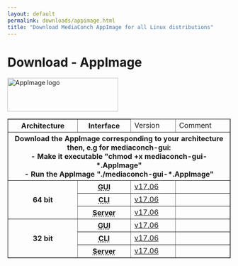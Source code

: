 ```yaml
---
layout: default
permalink: downloads/appimage.html
title: "Download MediaConch AppImage for all Linux distributions"
---
```


# Download - AppImage

<img src="/MediaConch/images/AppImage.png" alt="AppImage logo" width="250" height="76"><br />

<table border="1">
<thead>
<tr class="table-header">
    <th>Architecture</th>
    <th>Interface</th>
    <td>Version</td>
    <td>Comment</td>
</tr>
</thead>
<tbody>
<tr>
    <th colspan="4">Download the AppImage corresponding to your architecture then, e.g for mediaconch-gui:<br />- Make it executable "chmod +x mediaconch-gui-*.AppImage"<br/>- Run the AppImage "./mediaconch-gui-*.AppImage"</th>
</tr>

<tr>
    <th rowspan="3">64 bit</th>
    <th><abbr title="Graphical User Interface">GUI</abbr></th>
    <td><a href="//mediaarea.net/download/binary/mediaconch-gui/17.06/mediaconch-gui-17.06.glibc2.3-x86_64.AppImage">v17.06</td>
    <td>&nbsp;</td>
</tr>
<tr>
    <th><abbr title="Command Line Interface">CLI</abbr></th>
    <td><a href="//mediaarea.net/download/binary/mediaconch/17.06/mediaconch-17.06.glibc2.3-x86_64.AppImage">v17.06</td>
    <td>&nbsp;</td>
</tr>
<tr>
    <th><abbr title="Server">Server</abbr></th>
    <td><a href="//mediaarea.net/download/binary/mediaconch-server/17.06/mediaconch-server-17.06.glibc2.3-x86_64.AppImage">v17.06</td>
    <td>&nbsp;</td>
</tr>
<tr>
    <th rowspan="3">32 bit</th>
    <th><abbr title="Graphical User Interface">GUI</abbr></th>
    <td><a href="//mediaarea.net/download/binary/mediaconch-gui/17.06/mediaconch-gui-17.06.glibc2.3-i686.AppImage">v17.06</td>
    <td>&nbsp;</td>
</tr>
<tr>
    <th><abbr title="Command Line Interface">CLI</abbr></th>
    <td><a href="//mediaarea.net/download/binary/mediaconch/17.06/mediaconch-17.06.glibc2.3-i686.AppImage">v17.06</td>
    <td>&nbsp;</td>
</tr>
<tr>
    <th><abbr title="Server">Server</abbr></th>
    <td><a href="//mediaarea.net/download/binary/mediaconch-server/17.06/mediaconch-server-17.06.glibc2.3-i686.AppImage">v17.06</td>
    <td>&nbsp;</td>
</tr>

</tbody>
</table>
